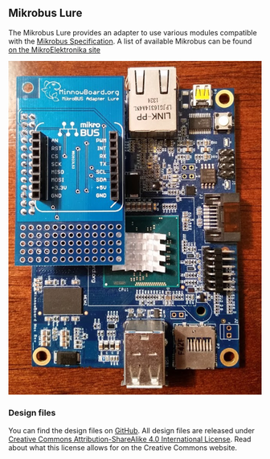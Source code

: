
## Mikrobus Lure
The Mikrobus Lure provides an adapter to use various modules compatible with the [Mikrobus Specification](http://www.mikroe.com/mikrobus/). 
A list of available Mikrobus can be found [on the MikroElektronika site](http://www.mikroe.com/click/)

![Mikrobus Lure](pages/lures/Mikrobuslure1.jpg)

### Design files

You can find the design files on [GitHub](). All design files are released under 
[Creative Commons Attribution-ShareAlike 4.0 International License](http://creativecommons.org/licenses/by-sa/4.0/). 
Read about what this license allows for on the Creative Commons website.
